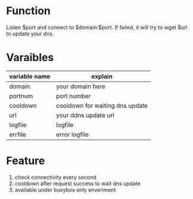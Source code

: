 Function
==

Listen \$port and connect to \$domain:\$port. If failed, it will try to wget \$url to update your dns.

Varaibles
==
variable name|explain
-------------|-------------
domain       |your domain here
portnum      |port number
cooldown     |cooldown for waiting dns update
url          |your ddns update url
logfile      |logfile
errfile      |error logfile

Feature
==

1. check connectivity every second
2. cooldown after request success to wait dns update
3. available under buxybox only enveriment
